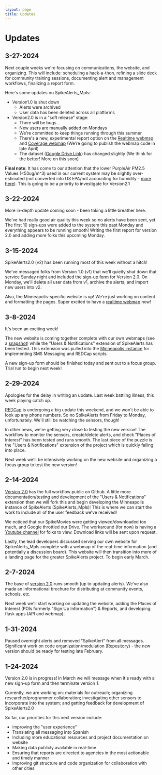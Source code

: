 ```yaml
---
layout: page
title: Updates
---
```


# Updates

## 3-27-2024

Next couple weeks we're focusing on communications, the website, and organizing. This will include: scheduling a hack-a-thon, refining a slide deck for community training sessions, documenting alert and management workflows, finalizing a report form.

Here's some updates on SpikeAlerts_Mpls:

* Version1.0 is shut down
    * Alerts were archived
    * User data has been deleted across all platforms
* Version2.0 is in a "soft release" stage:
    * There will be bugs...
    * New users are manually added on Mondays
    * We're committed to keep things running through this summer
    * There's a new, experimental report option on the [Realtime webmap](https://www.mplsaqalert.com/map/) and [Coverage webmap](https://www.mplsaqalert.com/map/coverage) (We're going to publish the webmap code in late April)
    * The dataset ([Google Drive Link](https://drive.google.com/drive/folders/1u0hirGJlINDi_Ych8aH5ocUGfqtt2SID?usp=drive_link)) has changed slightly (We think for the better! More on this soon)
    
**Final note:** It has come to our attention that the lower PurpleAir PM2.5 Values (<50ug/m^3) used in our current system may be slightly over-estimated (not converted into US EPA/not accounting for humidity - [more here](https://community.purpleair.com/t/is-there-a-field-that-returns-data-with-us-epa-pm2-5-conversion-formula-applied/4593)). This is going to be a priority to investigate for Version2.1

## 3-22-2024

More in-depth update coming soon - been taking a little breather here.

We've had really good air quality this week so no alerts have been sent, yet. The first 10 sign-ups were added to the system this past Monday and everything appears to be running smooth! Writing the first report for version 2.0 and adding more folks this upcoming Monday.

## 3-15-2024

SpikeAlerts2.0 (v2) has been running most of this week without a hitch! 

We've messaged folks from Version 1.0 (v1) that we'll quietly shut down that service Sunday night and included the [sign-up form](https://redcap.ahc.umn.edu/redcap/surveys/?s=NH7JNNNR8LNCT8CN) for Version 2.0. On Monday, we'll delete all user data from v1, archive the alerts, and import new users into v2.

Also, the Minneapolis-specific website is up! We're just working on content and formatting the pages. Super excited to have a [realtime webmap](https://www.mplsaqalert.com/map/) now!

## 3-8-2024

It's been an exciting week! 

The new website is coming together complete with our own webmaps (see a [snapshot](../figs/example_webmap.html)) while the "Users & Notifications" extension of SpikeAlerts has been tested. This extension was pulled into the [Minneapolis instance](https://github.com/SpikeAlerts/SpikeAlerts_Mpls) for implementing SMS Messaging and REDCap scripts. 

A new sign-up form should be finished today and sent out to a focus group. Trial run to begin next week!

## 2-29-2024

Apologies for the delay in writing an update. Last week battling illness, this week playing catch up.

[REDCap](https://ctsi.umn.edu/tools/redcap) is undergoing a big update this weekend, and we won't be able to look up any phone numbers. So no SpikeAlerts from Friday to Monday, unfortunately. We'll still be watching the sensors, though!

In other news, we're getting very close to testing the new version! The workflow to monitor the sensors, create/delete alerts, and  check "Places of Interest" has been tested and runs smooth. The last piece of the puzzle is the "Users & Notifications" extension of the project which is quickly falling into place. 

Next week we'll be intensively working on the new website and organizing a focus group to test the new version! 

## 2-14-2024

[Version 2.0](https://github.com/SpikeAlerts/SpikeAlerts) has the full workflow public on Github. A little more documentation/testing and development of the "Users & Notifications" extension then we will fork this and begin developing the Minneapolis instance of SpikeAlerts (SpikeAlerts_Mpls)! This is where we can start the work to include all of the user feedback we've received!

We noticed that our SpikeMovies were getting viewed/downloaded too much, and Google throttled our Drive. The workaround (for now) is having a [Youtube channel](https://www.youtube.com/@SpikeAlerts) for folks to view. Download links will be sent upon request.

Lastly, the lead developers discussed serving our own website for SpikeAlerts_Mpls complete with a webmap of the real-time information (and potentially a discussion board). This website will then transition into more of a landing page for the greater SpikeAlerts project. To begin early March.

## 2-7-2024

The base of [version 2.0](https://github.com/SpikeAlerts/SpikeAlerts) runs smooth (up to updating alerts). We've also made an informational brochure for distributing at community events, schools, etc.

Next week we'll start working on updating the website, adding the Places of Interest (POIs formerly "Sign Up Information") & Reports, and developing flask apps (API and webmap).

## 1-31-2024

Paused overnight alerts and removed "SpikeAlert" from all messages. Significant work on code organization/modulation ([Repository](https://github.com/SpikeAlerts/SpikeAlerts)) - the new version should be ready for testing late February. 


## 1-24-2024

Version 2.0 is in progress! In March we will message when it's ready with a new sign-up form and then terminate version 1.

Currently, we are working on: materials for outreach; organizing researcher/programmer collaboration; investigating other sensors to incorporate into the system; and getting feedback for development of SpikeAlerts2.0

So far, our priorities for this next version include:

- Improving the "user experience"
- Translating all messaging into Spanish
- Including more educational resources and project documentation on website
- Making data publicly available in real-time
- Ensuring that reports are directed to agencies in the most actionable and timely manner
- Improving git structure and code organization for collaboration with other cities
